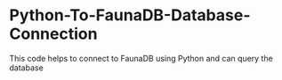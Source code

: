 # Python-To-FaunaDB-Database-Connection
This code helps to connect to FaunaDB using Python and can query the database
